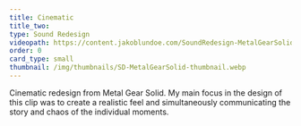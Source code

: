 ```yaml
---
title: Cinematic
title_two:
type: Sound Redesign
videopath: https://content.jakoblundoe.com/SoundRedesign-MetalGearSolidV.mp4
order: 0
card_type: small
thumbnail: /img/thumbnails/SD-MetalGearSolid-thumbnail.webp
---
```

Cinematic redesign from Metal Gear Solid.
My main focus in the design of this clip was to create a realistic feel
and simultaneously communicating the story and chaos of the individual moments.